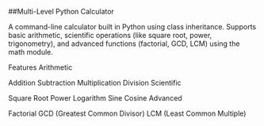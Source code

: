 ##Multi-Level Python Calculator

A command-line calculator built in Python using class inheritance. Supports basic arithmetic, scientific operations (like square root, power, trigonometry), and advanced functions (factorial, GCD, LCM) using the math module.

Features
Arithmetic

Addition
Subtraction
Multiplication
Division
Scientific

Square Root
Power
Logarithm
Sine
Cosine
Advanced

Factorial
GCD (Greatest Common Divisor)
LCM (Least Common Multiple)
